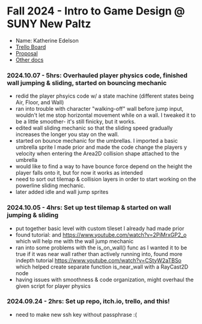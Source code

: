 # Fall 2024 - Intro to Game Design @ SUNY New Paltz
* Name: Katherine Edelson
* [Trello Board](https://trello.com/b/gwO14hWe)
* [Proposal](proposal.pdf)
* [Other docs](todo)

### 2024.10.07 - 5hrs: Overhauled player physics code, finished wall jumping & sliding, started on bouncing mechanic
* redid the player phsyics code w/ a state machine (different states being Air, Floor, and Wall)
* ran into trouble with character "walking-off" wall before jump input, wouldn't let me stop horizontal movement while
  on a wall. I tweaked it to be a little smoother- it's still finicky, but it works.
* edited wall sliding mechanic so that the sliding speed gradually increases the longer you stay on the wall.
* started on bounce mechanic for the umbrellas. I imported a basic umbrella sprite I made prior and made the code change the
  players y velocity when entering the Area2D collision shape attached to the umbrella
* would like to find a way to have bounce force depend on the height the player falls onto it, but for now it works as
  intended
* need to sort out tilemap & collision layers in order to start working on the powerline sliding mechanic.
* later added idle and wall jump sprites


### 2024.10.05 - 4hrs: Set up test tilemap & started on wall jumping & sliding
* put together basic level with custom tileset I already had made prior
* found tutorial: and https://www.youtube.com/watch?v=2PiMrxGP2_o which will help me with the wall jump mechanic
* ran into some problems with the is_on_wall() func as I wanted it to be true if it was
  near wall rather than actively running into, found more indepth tutorial https://www.youtube.com/watch?v=CStyW2aTBSo
  which helped create separate function is_near_wall with a RayCast2D node
* having issues with smoothness & code organization, might overhaul the given script for player physics

### 2024.09.24 - 2hrs: Set up repo, itch.io, trello, and this!
* need to make new ssh key without passphrase :(
